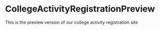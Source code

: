 # CollegeActivityRegistrationPreview
 This is the preview version of our college activity registration site
